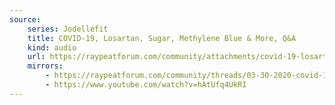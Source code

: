```yaml
---
source:
    series: Jodellefit
    title: COVID-19, Losartan, Sugar, Methylene Blue & More, Q&A
    kind: audio
    url: https://raypeatforum.com/community/attachments/covid-19-losartan-sugar-methylene-blue-more-q-a-dr-ray-peat-128kbp-mp3.17247
    mirrors:
        - https://raypeatforum.com/community/threads/03-30-2020-covid-19-losartan-sugar-methylene-blue-more-q-a-dr-ray-peat.33515
        - https://www.youtube.com/watch?v=hAtUfq4UkRI
---
```

